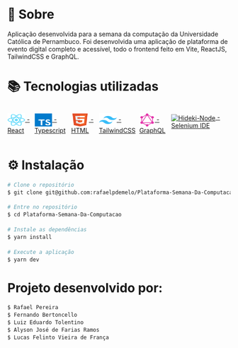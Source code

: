 # 🧠 Sobre

Aplicação desenvolvida para a semana da computação da Universidade Católica de Pernambuco. Foi desenvolvida uma aplicação de plataforma de evento digital completo e acessível, todo o frontend feito em Vite, ReactJS, TailwindCSS e GraphQL.


# 📚 Tecnologias utilizadas

<div style="display: flex">
  
  <a href="https://reactjs.org/"><img align="center" alt="Hideki-React" height="30" width="40" src="https://raw.githubusercontent.com/devicons/devicon/master/icons/react/react-original.svg"> - React</a><br/>
  
  <a href="https://www.typescriptlang.org/"><img align="center" alt="Hideki-Ts" height="30" width="40" src="https://raw.githubusercontent.com/devicons/devicon/master/icons/typescript/typescript-plain.svg"> - Typescript</a><br/>
  
  <a href="https://reactjs.org/"><img align="center" alt="Hideki-HTML" height="30" width="40" src="https://raw.githubusercontent.com/devicons/devicon/master/icons/html5/html5-original.svg"> - HTML</a><br/>
  
  <a href="https://sass-lang.com/"><img align="center" alt="Hideki-Tailwind" height="30" width="40" src="https://raw.githubusercontent.com/devicons/devicon/1119b9f84c0290e0f0b38982099a2bd027a48bf1/icons/tailwindcss/tailwindcss-plain.svg"> - TailwindCSS</a><br/>
  
  <a href="https://nodejs.org/"><img align="center" alt="Hideki-Node" height="30" width="35" src="https://github.com/devicons/devicon/blob/master/icons/graphql/graphql-plain.svg"> - GraphQL</a><br/>

  <a href="https://chrome.google.com/webstore/detail/selenium-ide/mooikfkahbdckldjjndioackbalphokd"><img align="center" alt="Hideki-Node" height="30" width="35"  src="https://lh3.googleusercontent.com/QMC6shV36RWjLyESXJBQYyaB1aKnHKGWDcNxQk9s7eTWvo0MSEBABQ5GEWQXERXzA34V82RoANuF6CG77szX1krr=w128-h128-e365-rj-sc0x00ffffff"> - Selenium IDE</a><br/>
</div>
    
# ⚙️ Instalação

```bash
# Clone o repositório
$ git clone git@github.com:rafaelpdemelo/Plataforma-Semana-Da-Computacao.git

# Entre no repositório
$ cd Plataforma-Semana-Da-Computacao

# Instale as dependências
$ yarn install

# Execute a aplicação
$ yarn dev
```
# Projeto desenvolvido por:

```bash
$ Rafael Pereira 
$ Fernando Bertoncello
$ Luiz Eduardo Tolentino
$ Alyson José de Farias Ramos
$ Lucas Felinto Vieira de França
```

